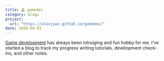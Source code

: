 ```yaml
---
title: 🕹 gamedev
category: blogs
project:
  url: "https://alexjpaz.github.io/gamedev/"
date: 2020-04-01
---
```


[Game development](https://alexjpaz.github.io/gamedev/) has always been intruiging and fun hobby for me. I've started a blog to track my progress writing tutorials, development check-ins, and other notes.
